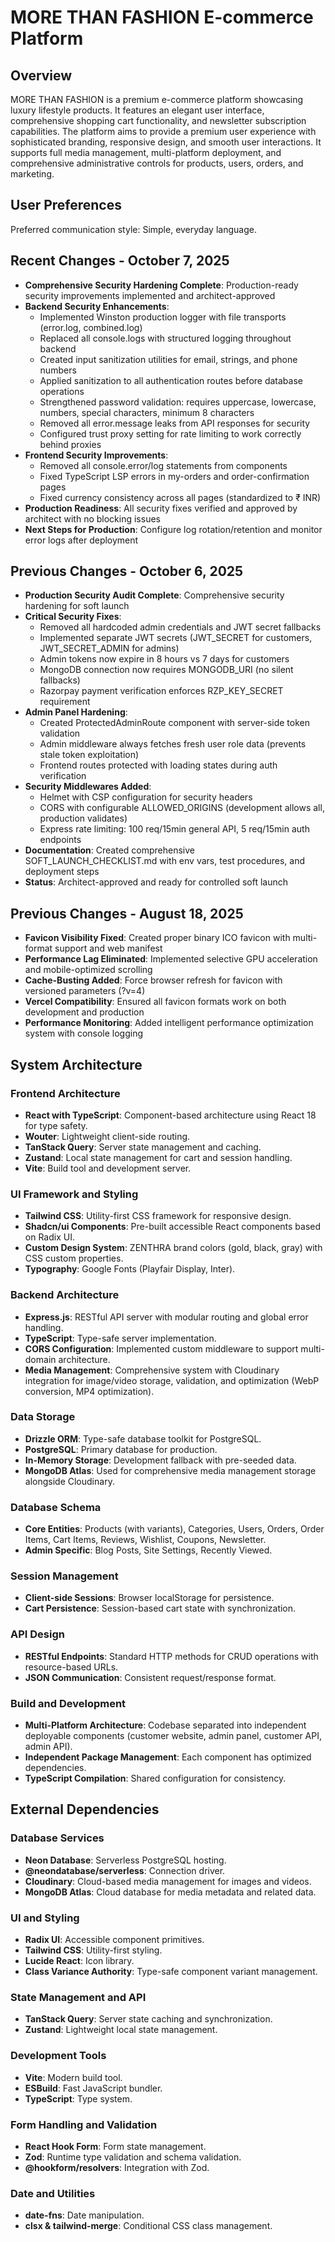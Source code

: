 # MORE THAN FASHION E-commerce Platform

## Overview
MORE THAN FASHION is a premium e-commerce platform showcasing luxury lifestyle products. It features an elegant user interface, comprehensive shopping cart functionality, and newsletter subscription capabilities. The platform aims to provide a premium user experience with sophisticated branding, responsive design, and smooth user interactions. It supports full media management, multi-platform deployment, and comprehensive administrative controls for products, users, orders, and marketing.

## User Preferences
Preferred communication style: Simple, everyday language.

## Recent Changes - October 7, 2025
- **Comprehensive Security Hardening Complete**: Production-ready security improvements implemented and architect-approved
- **Backend Security Enhancements**:
  - Implemented Winston production logger with file transports (error.log, combined.log)
  - Replaced all console.logs with structured logging throughout backend
  - Created input sanitization utilities for email, strings, and phone numbers
  - Applied sanitization to all authentication routes before database operations
  - Strengthened password validation: requires uppercase, lowercase, numbers, special characters, minimum 8 characters
  - Removed all error.message leaks from API responses for security
  - Configured trust proxy setting for rate limiting to work correctly behind proxies
- **Frontend Security Improvements**:
  - Removed all console.error/log statements from components
  - Fixed TypeScript LSP errors in my-orders and order-confirmation pages
  - Fixed currency consistency across all pages (standardized to ₹ INR)
- **Production Readiness**: All security fixes verified and approved by architect with no blocking issues
- **Next Steps for Production**: Configure log rotation/retention and monitor error logs after deployment

## Previous Changes - October 6, 2025
- **Production Security Audit Complete**: Comprehensive security hardening for soft launch
- **Critical Security Fixes**:
  - Removed all hardcoded admin credentials and JWT secret fallbacks
  - Implemented separate JWT secrets (JWT_SECRET for customers, JWT_SECRET_ADMIN for admins)
  - Admin tokens now expire in 8 hours vs 7 days for customers
  - MongoDB connection now requires MONGODB_URI (no silent fallbacks)
  - Razorpay payment verification enforces RZP_KEY_SECRET requirement
- **Admin Panel Hardening**:
  - Created ProtectedAdminRoute component with server-side token validation
  - Admin middleware always fetches fresh user role data (prevents stale token exploitation)
  - Frontend routes protected with loading states during auth verification
- **Security Middlewares Added**:
  - Helmet with CSP configuration for security headers
  - CORS with configurable ALLOWED_ORIGINS (development allows all, production validates)
  - Express rate limiting: 100 req/15min general API, 5 req/15min auth endpoints
- **Documentation**: Created comprehensive SOFT_LAUNCH_CHECKLIST.md with env vars, test procedures, and deployment steps
- **Status**: Architect-approved and ready for controlled soft launch

## Previous Changes - August 18, 2025
- **Favicon Visibility Fixed**: Created proper binary ICO favicon with multi-format support and web manifest
- **Performance Lag Eliminated**: Implemented selective GPU acceleration and mobile-optimized scrolling
- **Cache-Busting Added**: Force browser refresh for favicon with versioned parameters (?v=4)
- **Vercel Compatibility**: Ensured all favicon formats work on both development and production
- **Performance Monitoring**: Added intelligent performance optimization system with console logging

## System Architecture

### Frontend Architecture
- **React with TypeScript**: Component-based architecture using React 18 for type safety.
- **Wouter**: Lightweight client-side routing.
- **TanStack Query**: Server state management and caching.
- **Zustand**: Local state management for cart and session handling.
- **Vite**: Build tool and development server.

### UI Framework and Styling
- **Tailwind CSS**: Utility-first CSS framework for responsive design.
- **Shadcn/ui Components**: Pre-built accessible React components based on Radix UI.
- **Custom Design System**: ZENTHRA brand colors (gold, black, gray) with CSS custom properties.
- **Typography**: Google Fonts (Playfair Display, Inter).

### Backend Architecture
- **Express.js**: RESTful API server with modular routing and global error handling.
- **TypeScript**: Type-safe server implementation.
- **CORS Configuration**: Implemented custom middleware to support multi-domain architecture.
- **Media Management**: Comprehensive system with Cloudinary integration for image/video storage, validation, and optimization (WebP conversion, MP4 optimization).

### Data Storage
- **Drizzle ORM**: Type-safe database toolkit for PostgreSQL.
- **PostgreSQL**: Primary database for production.
- **In-Memory Storage**: Development fallback with pre-seeded data.
- **MongoDB Atlas**: Used for comprehensive media management storage alongside Cloudinary.

### Database Schema
- **Core Entities**: Products (with variants), Categories, Users, Orders, Order Items, Cart Items, Reviews, Wishlist, Coupons, Newsletter.
- **Admin Specific**: Blog Posts, Site Settings, Recently Viewed.

### Session Management
- **Client-side Sessions**: Browser localStorage for persistence.
- **Cart Persistence**: Session-based cart state with synchronization.

### API Design
- **RESTful Endpoints**: Standard HTTP methods for CRUD operations with resource-based URLs.
- **JSON Communication**: Consistent request/response format.

### Build and Development
- **Multi-Platform Architecture**: Codebase separated into independent deployable components (customer website, admin panel, customer API, admin API).
- **Independent Package Management**: Each component has optimized dependencies.
- **TypeScript Compilation**: Shared configuration for consistency.

## External Dependencies

### Database Services
- **Neon Database**: Serverless PostgreSQL hosting.
- **@neondatabase/serverless**: Connection driver.
- **Cloudinary**: Cloud-based media management for images and videos.
- **MongoDB Atlas**: Cloud database for media metadata and related data.

### UI and Styling
- **Radix UI**: Accessible component primitives.
- **Tailwind CSS**: Utility-first styling.
- **Lucide React**: Icon library.
- **Class Variance Authority**: Type-safe component variant management.

### State Management and API
- **TanStack Query**: Server state caching and synchronization.
- **Zustand**: Lightweight local state management.

### Development Tools
- **Vite**: Modern build tool.
- **ESBuild**: Fast JavaScript bundler.
- **TypeScript**: Type system.

### Form Handling and Validation
- **React Hook Form**: Form state management.
- **Zod**: Runtime type validation and schema validation.
- **@hookform/resolvers**: Integration with Zod.

### Date and Utilities
- **date-fns**: Date manipulation.
- **clsx & tailwind-merge**: Conditional CSS class management.
```